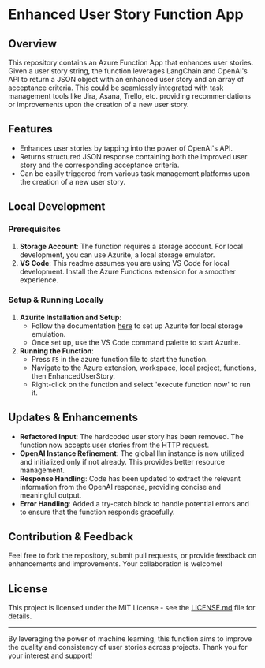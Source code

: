 # Enhanced User Story Function App

## Overview
This repository contains an Azure Function App that enhances user stories. Given a user story string, the function leverages LangChain and OpenAI's API to return a JSON object with an enhanced user story and an array of acceptance criteria. This could be seamlessly integrated with task management tools like Jira, Asana, Trello, etc. providing recommendations or improvements upon the creation of a new user story.

## Features
- Enhances user stories by tapping into the power of OpenAI's API.
- Returns structured JSON response containing both the improved user story and the corresponding acceptance criteria.
- Can be easily triggered from various task management platforms upon the creation of a new user story.

## Local Development

### Prerequisites

1. **Storage Account**: The function requires a storage account. For local development, you can use Azurite, a local storage emulator.
2. **VS Code**: This readme assumes you are using VS Code for local development. Install the Azure Functions extension for a smoother experience.

### Setup & Running Locally

1. **Azurite Installation and Setup**:
    - Follow the documentation [here](https://learn.microsoft.com/en-us/azure/storage/common/storage-use-azurite?tabs=visual-studio) to set up Azurite for local storage emulation.
    - Once set up, use the VS Code command palette to start Azurite.
2. **Running the Function**:
    - Press `F5` in the azure function file to start the function.
    - Navigate to the Azure extension, workspace, local project, functions, then EnhancedUserStory.
    - Right-click on the function and select 'execute function now' to run it.

## Updates & Enhancements

- **Refactored Input**: The hardcoded user story has been removed. The function now accepts user stories from the HTTP request.
- **OpenAI Instance Refinement**: The global llm instance is now utilized and initialized only if not already. This provides better resource management.
- **Response Handling**: Code has been updated to extract the relevant information from the OpenAI response, providing concise and meaningful output.
- **Error Handling**: Added a try-catch block to handle potential errors and to ensure that the function responds gracefully.

## Contribution & Feedback

Feel free to fork the repository, submit pull requests, or provide feedback on enhancements and improvements. Your collaboration is welcome!

## License

This project is licensed under the MIT License - see the [LICENSE.md](LICENSE.md) file for details.

---

By leveraging the power of machine learning, this function aims to improve the quality and consistency of user stories across projects. Thank you for your interest and support!
